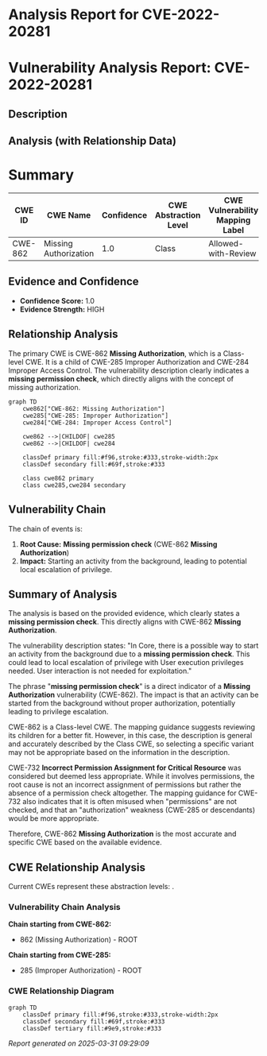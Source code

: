 # Analysis Report for CVE-2022-20281

# Vulnerability Analysis Report: CVE-2022-20281

## Description



## Analysis (with Relationship Data)

# Summary
| CWE ID | CWE Name | Confidence | CWE Abstraction Level | CWE Vulnerability Mapping Label | CWE-Vulnerability Mapping Notes |
|---|---|---|---|---|---|
| CWE-862 | Missing Authorization | 1.0 | Class | Allowed-with-Review | Primary CWE |

## Evidence and Confidence

*   **Confidence Score:** 1.0
*   **Evidence Strength:** HIGH

## Relationship Analysis
The primary CWE is CWE-862 **Missing Authorization**, which is a Class-level CWE. It is a child of CWE-285 Improper Authorization and CWE-284 Improper Access Control. The vulnerability description clearly indicates a **missing permission check**, which directly aligns with the concept of missing authorization.

```mermaid
graph TD
    cwe862["CWE-862: Missing Authorization"]
    cwe285["CWE-285: Improper Authorization"]
    cwe284["CWE-284: Improper Access Control"]
    
    cwe862 -->|CHILDOF| cwe285
    cwe862 -->|CHILDOF| cwe284
    
    classDef primary fill:#f96,stroke:#333,stroke-width:2px
    classDef secondary fill:#69f,stroke:#333
    
    class cwe862 primary
    class cwe285,cwe284 secondary
```

## Vulnerability Chain
The chain of events is:
1.  **Root Cause:** **Missing permission check** (CWE-862 **Missing Authorization**)
2.  **Impact:** Starting an activity from the background, leading to potential local escalation of privilege.

## Summary of Analysis
The analysis is based on the provided evidence, which clearly states a **missing permission check**. This directly aligns with CWE-862 **Missing Authorization**.

The vulnerability description states: "In Core, there is a possible way to start an activity from the background due to a **missing permission check**. This could lead to local escalation of privilege with User execution privileges needed. User interaction is not needed for exploitation."

The phrase "**missing permission check**" is a direct indicator of a **Missing Authorization** vulnerability (CWE-862). The impact is that an activity can be started from the background without proper authorization, potentially leading to privilege escalation.

CWE-862 is a Class-level CWE. The mapping guidance suggests reviewing its children for a better fit. However, in this case, the description is general and accurately described by the Class CWE, so selecting a specific variant may not be appropriate based on the information in the description.

CWE-732 **Incorrect Permission Assignment for Critical Resource** was considered but deemed less appropriate. While it involves permissions, the root cause is not an incorrect assignment of permissions but rather the absence of a permission check altogether. The mapping guidance for CWE-732 also indicates that it is often misused when "permissions" are not checked, and that an "authorization" weakness (CWE-285 or descendants) would be more appropriate.

Therefore, CWE-862 **Missing Authorization** is the most accurate and specific CWE based on the available evidence.


## CWE Relationship Analysis

Current CWEs represent these abstraction levels: .


### Vulnerability Chain Analysis

**Chain starting from CWE-862:**
- 862 (Missing Authorization) - ROOT


**Chain starting from CWE-285:**
- 285 (Improper Authorization) - ROOT



### CWE Relationship Diagram

```mermaid
graph TD
    classDef primary fill:#f96,stroke:#333,stroke-width:2px
    classDef secondary fill:#69f,stroke:#333
    classDef tertiary fill:#9e9,stroke:#333
```



*Report generated on 2025-03-31 09:29:09*
